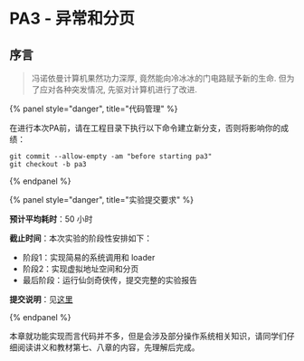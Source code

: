 # PA3 - 异常和分页

## 序言

> 冯诺依曼计算机果然功力深厚, 竟然能向冷冰冰的门电路赋予新的生命. 但为了应对各种突发情况, 先驱对计算机进行了改进.

{% panel style="danger", title="代码管理" %}

在进行本次PA前，请在工程目录下执行以下命令建立新分支，否则将影响你的成绩：

```
git	commit --allow-empty -am "before starting pa3" 
git	checkout -b	pa3
```

{% endpanel %}

{% panel style="danger", title="实验提交要求" %}

**预计平均耗时**：50 小时

**截止时间**：本次实验的阶段性安排如下：

- 阶段1：实现简易的系统调用和 loader
- 阶段2：实现虚拟地址空间和分页
- 最后阶段：运行仙剑奇侠传，提交完整的实验报告

**提交说明**：见[这里](../others/submit-requirement.md)

{% endpanel %}

本章就功能实现而言代码并不多，但是会涉及部分操作系统相关知识，请同学们仔细阅读讲义和教材第七、八章的内容，先理解后完成。